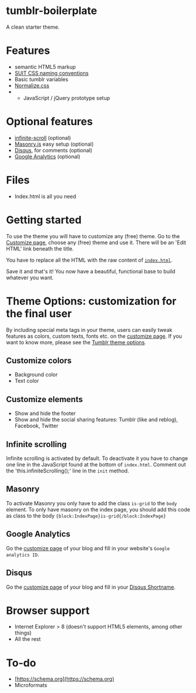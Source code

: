tumblr-boilerplate
==================

A clean starter theme.

# Features

+ semantic HTML5 markup
+ [SUIT CSS naming conventions](https://github.com/suitcss/suit/blob/master/doc/naming-conventions.md)
+ Basic tumblr variables
+ [Normalize.css](https://necolas.github.io/normalize.css/)
+ + JavaScript / jQuery prototype setup

# Optional features

+ [infinite-scroll](https://github.com/infinite-scroll/infinite-scroll) (optional)
+ [Masonry.js](http://desandro.github.io/masonry/) easy setup (optional)
+ [Disqus](https://disqus.com/admin/tumblr/), for comments (optional)
+ [Google Analytics](http://www.google.com/analytics/) (optional)

# Files

+ Index.html is all you need

# Getting started

To use the theme you will have to customize any (free) theme. Go to the [Customize page](http://www.tumblr.com/customize), choose any (free) theme and use it. There will be an 'Edit HTML' link beneath the title.

You have to replace all the HTML with the raw content of [`index.html`](https://raw.githubusercontent.com/hugovieilledent/tumblr-boilerplate/master/index.html).

Save it and that's it! You now have a beautiful, functional base to build whatever you want.

# Theme Options: customization for the final user

By including special meta tags in your theme, users can easily tweak features as colors, custom texts, fonts etc. on the [customize page](http://www.tumblr.com/customize). If you want to know more, please see the [Tumblr theme options](http://www.tumblr.com/docs/en/custom_themes#theme-options).

## Customize colors

+ Background color
+ Text color

## Customize elements

+ Show and hide the footer
+ Show and hide the social sharing features: Tumblr (like and reblog), Facebook, Twitter

## Infinite scrolling

Infinite scrolling is activated by default. To deactivate it you have to change one line in the JavaScript found at the bottom of `index.html`. Comment out the 'this.infiniteScrolling();' line in the `init` method.

## Masonry

To activate Masonry you only have to add the class `is-grid` to the `body` element. To only have masonry on the index page, you should add this code as class to the body `{block:IndexPage}is-grid{/block:IndexPage}`

## Google Analytics

Go the [customize page](http://www.tumblr.com/customize) of your blog and fill in your website's `Google analytics ID`.

## Disqus

Go the [customize page](http://www.tumblr.com/customize) of your blog and fill in your [Disqus Shortname](https://disqus.com/admin/signup/?utm_source=New-Site).

# Browser support

+ Internet Explorer > 8 (doesn't support HTML5 elements, among other things)
+ All the rest

# To-do

+ [https://schema.org](https://schema.org)
+ Microformats
